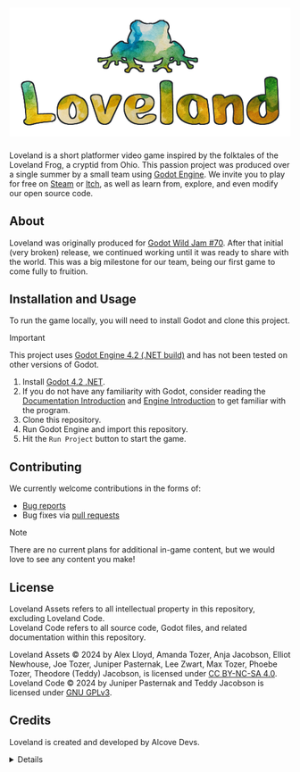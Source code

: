 # [![Loveland](assets/logo.png)](https://github.com/JuniperP/Loveland)

[//]: # (Relink image to Steam page)

[//]: # (TODO: Add Shields badges to Steam, Itch, Trailer)

Loveland is a short platformer video game inspired by the folktales of the Loveland Frog, a cryptid from Ohio. This passion project was produced over a single summer by a small team using [Godot Engine](https://godotengine.org). We invite you to play for free on [Steam](TODO) or [Itch](TODO), as well as learn from, explore, and even modify our open source code.

## About

Loveland was originally produced for [Godot Wild Jam #70](https://itch.io/jam/godot-wild-jam-70). After that initial (very broken) release, we continued working until it was ready to share with the world. This was a big milestone for our team, being our first game to come fully to fruition.

## Installation and Usage

To run the game locally, you will need to install Godot and clone this project.

> [!IMPORTANT]
> This project uses [Godot Engine 4.2 (.NET build)](https://godotengine.org/download/archive/4.2-stable/) and has not been tested on other versions of Godot.

1. Install [Godot 4.2 .NET](https://godotengine.org/download/archive/4.2-stable/).
2. If you do not have any familiarity with Godot, consider reading the [Documentation Introduction](https://docs.godotengine.org/en/stable/about/introduction.html) and [Engine Introduction](https://docs.godotengine.org/en/stable/getting_started/introduction/introduction_to_godot.html) to get familiar with the program.
3. Clone this repository.
4. Run Godot Engine and import this repository.
5. Hit the `Run Project` button to start the game.

## Contributing

We currently welcome contributions in the forms of:

- [Bug reports](https://github.com/JuniperP/Loveland/issues)
- Bug fixes via [pull requests](https://github.com/JuniperP/Loveland/pulls)

> [!NOTE]
> There are no current plans for additional in-game content, but we would love to see any content you make!

## License

Loveland Assets refers to all intellectual property in this repository, excluding Loveland Code.  
Loveland Code refers to all source code, Godot files, and related documentation within this repository.

Loveland Assets © 2024 by Alex Lloyd, Amanda Tozer, Anja Jacobson, Elliot Newhouse, Joe Tozer, Juniper Pasternak, Lee Zwart, Max Tozer, Phoebe Tozer, Theodore (Teddy) Jacobson,  is licensed under [CC BY-NC-SA 4.0](https://creativecommons.org/licenses/by-nc-sa/4.0/).  
Loveland Code © 2024 by Juniper Pasternak and Teddy Jacobson is licensed under [GNU GPLv3](https://www.gnu.org/licenses/gpl-3.0.en.html).

## Credits

Loveland is created and developed by Alcove Devs.

<details>

### Programming & Godot Engineers

Juniper Pasternak  
Teddy Jacobson  

### Level Design

Juniper Pasternak  
Teddy Jacobson  

### Music

Elliot Newhouse  
Max Tozer  
Phoebe Tozer  
frogs at summer night by trouby -- https://freesound.org/s/379828/ -- License: Attribution 4.0

### Background Art

Phoebe Tozer  

### UI Art

Juniper Pasternak
Phoebe Tozer  
Teddy Jacobson  
Hand drawn frog silhouette designed by Freepik, www.freepik.com

### Sprite Creation

Lee Zwart  
Phoebe Tozer  

### Story/Script

Alex Lloyd  
Juniper Pasternak  
Lee Zwart  
Phoebe Tozer  
Teddy Jacobson  

### Sound Effect Editors

Juniper Pasternak  
Phoebe Tozer  

### Sound Effect Creators

Alex Lloyd  
Amanda Tozer  
Anja Jacobson  
Joe Tozer  
Max Tozer  
Teddy Jacobson  

### Concept Design

Alex Lloyd  
Clara Siefke  
Juniper Pasternak  
Lee Zwart  
Phoebe Tozer  
Teddy Jacobson  

### Funding

Eric Jacobson

### Godot License

This game uses Godot Engine, available under the following license:

Copyright (c) 2014-present Godot Engine contributors.
Copyright (c) 2007-2014 Juan Linietsky, Ariel Manzur.

Permission is hereby granted, free of charge, to any person obtaining a copy
of this software and associated documentation files (the "Software"), to deal
in the Software without restriction, including without limitation the rights
to use, copy, modify, merge, publish, distribute, sublicense, and/or sell
copies of the Software, and to permit persons to whom the Software is
furnished to do so, subject to the following conditions:

The above copyright notice and this permission notice shall be included in all
copies or substantial portions of the Software.

THE SOFTWARE IS PROVIDED "AS IS", WITHOUT WARRANTY OF ANY KIND, EXPRESS OR
IMPLIED, INCLUDING BUT NOT LIMITED TO THE WARRANTIES OF MERCHANTABILITY,
FITNESS FOR A PARTICULAR PURPOSE AND NONINFRINGEMENT. IN NO EVENT SHALL THE
AUTHORS OR COPYRIGHT HOLDERS BE LIABLE FOR ANY CLAIM, DAMAGES OR OTHER
LIABILITY, WHETHER IN AN ACTION OF CONTRACT, TORT OR OTHERWISE, ARISING FROM,
OUT OF OR IN CONNECTION WITH THE SOFTWARE OR THE USE OR OTHER DEALINGS IN THE
SOFTWARE.

### Other

A special thanks to the [Godot Wild Jam](https://godotwildjam.com/)!

And thank you for playing!

</details>
